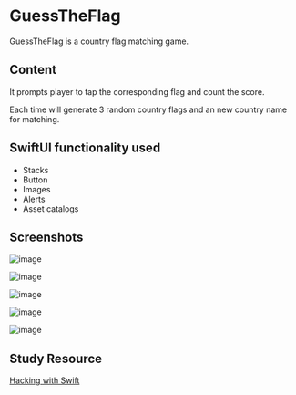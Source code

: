 # GuessTheFlag

GuessTheFlag is a country flag matching game.

## Content
It prompts player to tap the corresponding flag and count the score.

Each time will generate 3 random country flags and an new country name for matching.


## SwiftUI functionality used

* Stacks
* Button
* Images
* Alerts
* Asset catalogs



## Screenshots
![image](https://github.com/ngaikkeung/SwiftUI-GuessTheFlag/blob/main/Screenshot/main.png?raw=true)

![image](https://github.com/ngaikkeung/SwiftUI-GuessTheFlag/blob/main/Screenshot/correct_answer.png?raw=true)

![image](https://github.com/ngaikkeung/SwiftUI-GuessTheFlag/blob/main/Screenshot/wrong_answer.png?raw=true)

![image](https://github.com/ngaikkeung/SwiftUI-GuessTheFlag/blob/main/Screenshot/current_score.png?raw=true)

![image](https://github.com/ngaikkeung/SwiftUI-GuessTheFlag/blob/main/Screenshot/highest_score.png?raw=true)

## Study Resource
[Hacking with Swift](https://www.hackingwithswift.com)